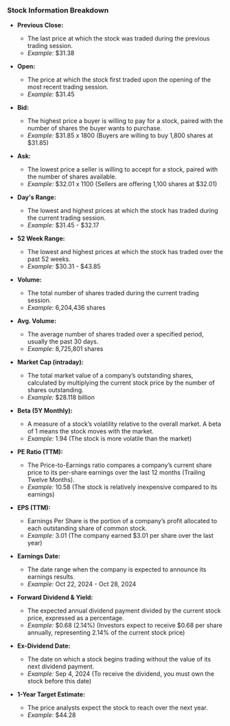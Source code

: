 ### Stock Information Breakdown

- **Previous Close:** 
  - The last price at which the stock was traded during the previous trading session. 
  - *Example:* $31.38

- **Open:** 
  - The price at which the stock first traded upon the opening of the most recent trading session. 
  - *Example:* $31.45

- **Bid:** 
  - The highest price a buyer is willing to pay for a stock, paired with the number of shares the buyer wants to purchase. 
  - *Example:* $31.85 x 1800 (Buyers are willing to buy 1,800 shares at $31.85)

- **Ask:** 
  - The lowest price a seller is willing to accept for a stock, paired with the number of shares available. 
  - *Example:* $32.01 x 1100 (Sellers are offering 1,100 shares at $32.01)

- **Day's Range:** 
  - The lowest and highest prices at which the stock has traded during the current trading session. 
  - *Example:* $31.45 - $32.17

- **52 Week Range:** 
  - The lowest and highest prices at which the stock has traded over the past 52 weeks. 
  - *Example:* $30.31 - $43.85

- **Volume:** 
  - The total number of shares traded during the current trading session. 
  - *Example:* 6,204,436 shares

- **Avg. Volume:** 
  - The average number of shares traded over a specified period, usually the past 30 days. 
  - *Example:* 8,725,801 shares

- **Market Cap (intraday):** 
  - The total market value of a company’s outstanding shares, calculated by multiplying the current stock price by the number of shares outstanding. 
  - *Example:* $28.118 billion

- **Beta (5Y Monthly):** 
  - A measure of a stock’s volatility relative to the overall market. A beta of 1 means the stock moves with the market. 
  - *Example:* 1.94 (The stock is more volatile than the market)

- **PE Ratio (TTM):** 
  - The Price-to-Earnings ratio compares a company’s current share price to its per-share earnings over the last 12 months (Trailing Twelve Months). 
  - *Example:* 10.58 (The stock is relatively inexpensive compared to its earnings)

- **EPS (TTM):** 
  - Earnings Per Share is the portion of a company’s profit allocated to each outstanding share of common stock. 
  - *Example:* 3.01 (The company earned $3.01 per share over the last year)

- **Earnings Date:** 
  - The date range when the company is expected to announce its earnings results. 
  - *Example:* Oct 22, 2024 - Oct 28, 2024

- **Forward Dividend & Yield:** 
  - The expected annual dividend payment divided by the current stock price, expressed as a percentage. 
  - *Example:* $0.68 (2.14%) (Investors expect to receive $0.68 per share annually, representing 2.14% of the current stock price)

- **Ex-Dividend Date:** 
  - The date on which a stock begins trading without the value of its next dividend payment. 
  - *Example:* Sep 4, 2024 (To receive the dividend, you must own the stock before this date)

- **1-Year Target Estimate:** 
  - The price analysts expect the stock to reach over the next year. 
  - *Example:* $44.28
